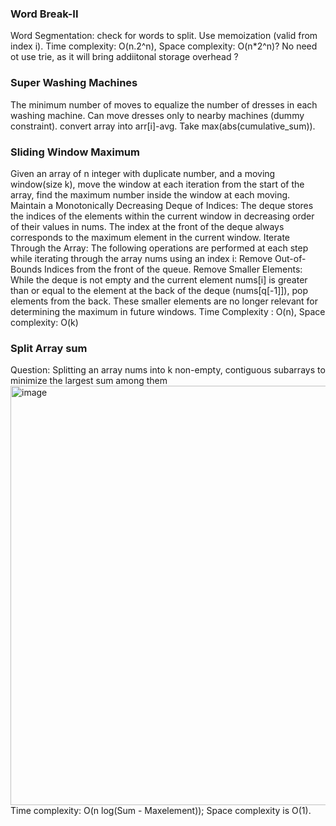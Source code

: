 ### Word Break-II
Word Segmentation: check for words to split. Use memoization (valid from index i). Time complexity: O(n.2^n), Space complexity: O(n*2^n)? No need ot use trie, as it will bring addiitonal storage overhead ?

### Super Washing Machines
The minimum number of moves to equalize the number of dresses in each washing machine. Can move dresses only to nearby machines (dummy constraint). 
convert array into arr[i]-avg. Take max(abs(cumulative_sum)).

### Sliding Window Maximum
Given an array of n integer with duplicate number, and a moving window(size k), move the window at each iteration from the start of the array, find the maximum number inside the window at each moving.
Maintain a Monotonically Decreasing Deque of Indices: The deque stores the indices of the elements within the current window in decreasing order of their values in nums. The index at the front of the deque always corresponds to the maximum element in the current window.
Iterate Through the Array: The following operations are performed at each step while iterating through the array nums using an index i:
Remove Out-of-Bounds Indices from the front of the queue.
Remove Smaller Elements: While the deque is not empty and the current element nums[i] is greater than or equal to the element at the back of the deque (nums[q[-1]]), pop elements from the back. These smaller elements are no longer relevant for determining the maximum in future windows.
Time Complexity : O(n), Space complexity: O(k)

### Split Array sum
Question: Splitting an array nums into k non-empty, contiguous subarrays to minimize the largest sum among them
<img width="671" alt="image" src="https://github.com/user-attachments/assets/7a0ce1b5-81ca-4b2b-a5c8-4240338048a2" />
Time complexity: O(n log(Sum - Maxelement)); Space complexity is O(1). 
